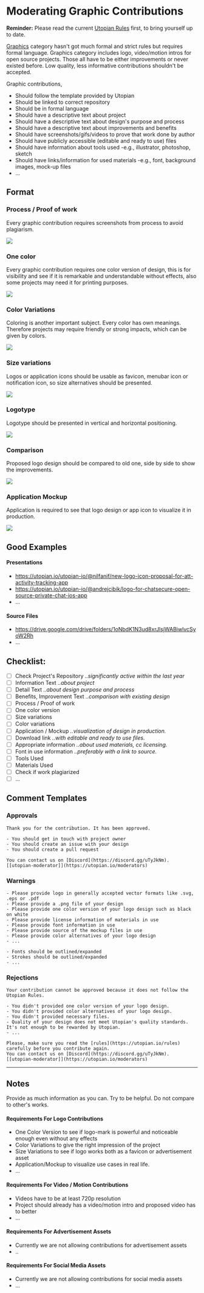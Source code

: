 # Moderating Graphic Contributions

**Reminder:** Please read the current [Utopian Rules](https://utopian.io/rules) first, to bring yourself up to date.

[Graphics](https://utopian.io/graphics/review) category hasn't got much formal and strict rules but requires formal language. Graphics category  includes logo, video/motion intros for open source projects. Those all have to be either improvements or never existed before. Low quality, less informative contributions shouldn't be accepted.

Graphic contributions,
- Should follow the template provided by Utopian
- Should be linked to correct repository
- Should be in formal language
- Should have a descriptive text about project
- Should have a descriptive text about design's purpose and process
- Should have a descriptive text about improvements and benefits
- Should have screenshots/gifs/videos to prove that work done by author
- Should have publicly accessible (editable and ready to use) files
- Should have information about tools used -e.g., illustrator, photoshop, sketch
- Should have links/information for used materials -e.g., font, background images, mock-up files
- ...

## Format

### Process / Proof of work
Every graphic contribution requires screenshots from process to avoid plagiarism. 

![](https://d2mxuefqeaa7sj.cloudfront.net/s_B532D972151F280BDE0601876D1865FEA77BF0AE9AEA3FB077439038BF67DC78_1516709648749_utopian-guidelines-01.svg)

### One color
Every graphic contribution requires one color version of design, this is for visibility and see if it is remarkable and understandable without effects, also some projects may need it for printing purposes.

![](https://d2mxuefqeaa7sj.cloudfront.net/s_B532D972151F280BDE0601876D1865FEA77BF0AE9AEA3FB077439038BF67DC78_1516709717569_utopian-guidelines-02.svg)


### Color Variations
Coloring is another important subject. Every color has own meanings. Therefore projects may require friendly or strong impacts, which can be given by colors. 

![](https://d2mxuefqeaa7sj.cloudfront.net/s_B532D972151F280BDE0601876D1865FEA77BF0AE9AEA3FB077439038BF67DC78_1516709807882_utopian-guidelines-05.svg)

### Size variations
Logos or application icons should be usable as favicon, menubar icon or notification icon, so size alternatives should be presented.

![](https://d2mxuefqeaa7sj.cloudfront.net/s_B532D972151F280BDE0601876D1865FEA77BF0AE9AEA3FB077439038BF67DC78_1516709823339_utopian-guidelines-07.svg)

### Logotype
Logotype should be presented in vertical and horizontal positioning. 

![](https://d2mxuefqeaa7sj.cloudfront.net/s_B532D972151F280BDE0601876D1865FEA77BF0AE9AEA3FB077439038BF67DC78_1516709846150_utopian-guidelines-06.svg)

### Comparison
Proposed logo design should be compared to old one, side by side to show the improvements.

![](https://d2mxuefqeaa7sj.cloudfront.net/s_B532D972151F280BDE0601876D1865FEA77BF0AE9AEA3FB077439038BF67DC78_1516711247784_utopian-guidelines-comp.svg)

### Application Mockup
Application is required to see that logo design or app icon to visualize it in production.

![](https://d2mxuefqeaa7sj.cloudfront.net/s_B532D972151F280BDE0601876D1865FEA77BF0AE9AEA3FB077439038BF67DC78_1516711409334_utopian-guidelines-mock.svg)

## Good Examples

#### Presentations
- https://utopian.io/utopian-io/@nilfanif/new-logo-icon-proposal-for-att-activity-tracking-app
- https://utopian.io/utopian-io/@andrejcibik/logo-for-chatsecure-open-source-private-chat-ios-app
- ...

#### Source Files
- https://drive.google.com/drive/folders/1oNbdK1N3ud8xrJlsjWABiwlvcSyoW2Rh
- ...


## Checklist:
- [ ] Check Project's Repository *..significantly active within the last year*
- [ ] Information Text *..about project*
- [ ] Detail Text *..about design purpose and process*
- [ ] Benefits, Improvement Text *..comparison with existing design*
- [ ] Process / Proof of work
- [ ] One color version
- [ ] Size variations
- [ ] Color variations 
- [ ] Application / Mockup *..visualization of design in production.*
- [ ] Download link *..with editable and ready to use files.*
- [ ] Appropriate information *..about used materials, cc licensing.*
- [ ] Font in use information *..preferably with a link to source.*
- [ ] Tools Used
- [ ] Materials Used
- [ ] Check if work plagiarized
- [ ] ...

## Comment Templates

### Approvals

    Thank you for the contribution. It has been approved.
    
    - You should get in touch with project owner
    - You should create an issue with your design
    - You should create a pull request
    
    You can contact us on [Discord](https://discord.gg/uTyJkNm).
    [[utopian-moderator]](https://utopian.io/moderators)

### Warnings

    - Please provide logo in generally accepted vector formats like .svg, .eps or .pdf
    - Please provide a .png file of your design
    - Please provide one color version of your logo design such as black on white
    - Please provide license information of materials in use
    - Please provide font information in use
    - Please provide source of the mockup files in use
    - Please provide color alternatives of your logo design
    - ...
    
    - Fonts should be outlined/expanded
    - Strokes should be outlined/expanded
    - ...

### Rejections

    Your contribution cannot be approved because it does not follow the Utopian Rules.
    
    - You didn't provided one color version of your logo design.
    - You didn't provided color alternatives of your logo design.
    - You didn't provided necessary files.
    - Quality of your design does not meet Utopian's quality standards. It's not enough to be rewarded by Utopian.
    - ...
    
    Please, make sure you read the [rules](https://utopian.io/rules) carefully before you contribute again.
    You can contact us on [Discord](https://discord.gg/uTyJkNm).
    [[utopian-moderator]](https://utopian.io/moderators)
    
----------

## Notes

Provide as much information as you can.
Try to be helpful.
Do not compare to other's works.

#### Requirements For Logo Contributions
- One Color Version to see if logo-mark is powerful and noticeable enough even without any effects
- Color Variations to give the right impression of the project
- Size Variations to see if logo works both as a favicon or advertisement asset
- Application/Mockup to visualize use cases in real life.
- ...

#### Requirements For Video / Motion Contributions
- Videos have to be at least 720p resolution 
- Project should already has a video/motion intro and proposed video has to better
- ...

#### Requirements For Advertisement Assets
- Currently we are not allowing contributions for advertisement assets
- ..

#### Requirements For Social Media Assets
- Currently we are not allowing contributions for social media assets 
- ...
